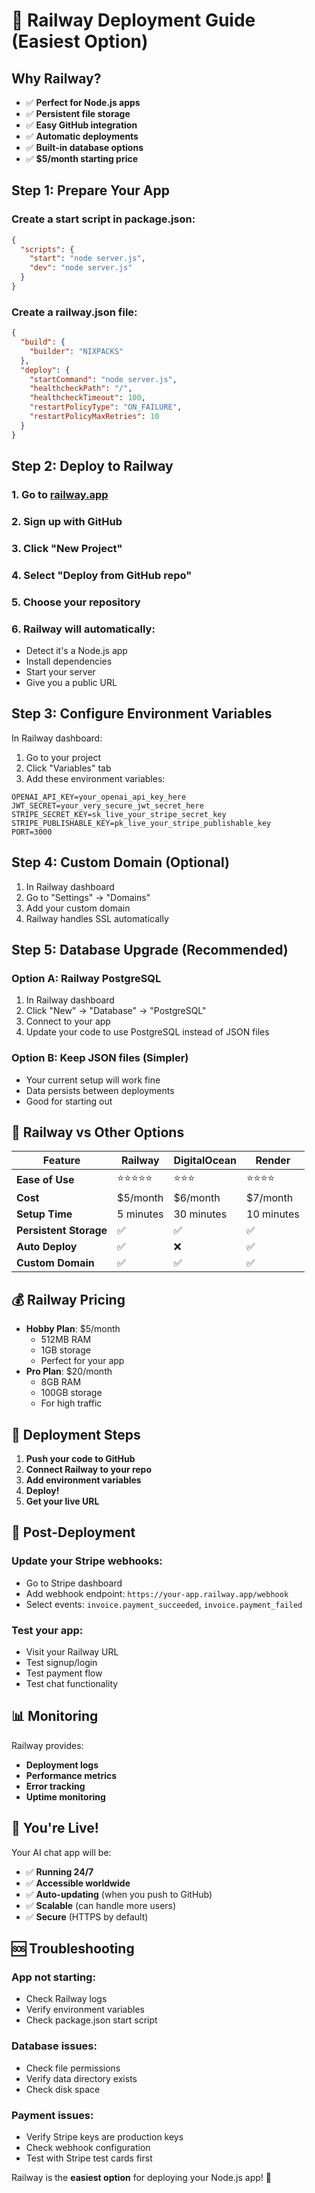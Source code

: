 # 🚀 Railway Deployment Guide (Easiest Option)

## Why Railway?
- ✅ **Perfect for Node.js apps**
- ✅ **Persistent file storage**
- ✅ **Easy GitHub integration**
- ✅ **Automatic deployments**
- ✅ **Built-in database options**
- ✅ **$5/month starting price**

## Step 1: Prepare Your App

### Create a start script in package.json:
```json
{
  "scripts": {
    "start": "node server.js",
    "dev": "node server.js"
  }
}
```

### Create a railway.json file:
```json
{
  "build": {
    "builder": "NIXPACKS"
  },
  "deploy": {
    "startCommand": "node server.js",
    "healthcheckPath": "/",
    "healthcheckTimeout": 100,
    "restartPolicyType": "ON_FAILURE",
    "restartPolicyMaxRetries": 10
  }
}
```

## Step 2: Deploy to Railway

### 1. Go to [railway.app](https://railway.app)
### 2. Sign up with GitHub
### 3. Click "New Project"
### 4. Select "Deploy from GitHub repo"
### 5. Choose your repository
### 6. Railway will automatically:
   - Detect it's a Node.js app
   - Install dependencies
   - Start your server
   - Give you a public URL

## Step 3: Configure Environment Variables

In Railway dashboard:
1. Go to your project
2. Click "Variables" tab
3. Add these environment variables:

```env
OPENAI_API_KEY=your_openai_api_key_here
JWT_SECRET=your_very_secure_jwt_secret_here
STRIPE_SECRET_KEY=sk_live_your_stripe_secret_key
STRIPE_PUBLISHABLE_KEY=pk_live_your_stripe_publishable_key
PORT=3000
```

## Step 4: Custom Domain (Optional)

1. In Railway dashboard
2. Go to "Settings" → "Domains"
3. Add your custom domain
4. Railway handles SSL automatically

## Step 5: Database Upgrade (Recommended)

### Option A: Railway PostgreSQL
1. In Railway dashboard
2. Click "New" → "Database" → "PostgreSQL"
3. Connect to your app
4. Update your code to use PostgreSQL instead of JSON files

### Option B: Keep JSON files (Simpler)
- Your current setup will work fine
- Data persists between deployments
- Good for starting out

## 🎯 **Railway vs Other Options**

| Feature | Railway | DigitalOcean | Render |
|---------|---------|--------------|--------|
| **Ease of Use** | ⭐⭐⭐⭐⭐ | ⭐⭐⭐ | ⭐⭐⭐⭐ |
| **Cost** | $5/month | $6/month | $7/month |
| **Setup Time** | 5 minutes | 30 minutes | 10 minutes |
| **Persistent Storage** | ✅ | ✅ | ✅ |
| **Auto Deploy** | ✅ | ❌ | ✅ |
| **Custom Domain** | ✅ | ✅ | ✅ |

## 💰 **Railway Pricing**

- **Hobby Plan**: $5/month
  - 512MB RAM
  - 1GB storage
  - Perfect for your app
- **Pro Plan**: $20/month
  - 8GB RAM
  - 100GB storage
  - For high traffic

## 🚀 **Deployment Steps**

1. **Push your code to GitHub**
2. **Connect Railway to your repo**
3. **Add environment variables**
4. **Deploy!**
5. **Get your live URL**

## 🔧 **Post-Deployment**

### Update your Stripe webhooks:
- Go to Stripe dashboard
- Add webhook endpoint: `https://your-app.railway.app/webhook`
- Select events: `invoice.payment_succeeded`, `invoice.payment_failed`

### Test your app:
- Visit your Railway URL
- Test signup/login
- Test payment flow
- Test chat functionality

## 📊 **Monitoring**

Railway provides:
- **Deployment logs**
- **Performance metrics**
- **Error tracking**
- **Uptime monitoring**

## 🎉 **You're Live!**

Your AI chat app will be:
- ✅ **Running 24/7**
- ✅ **Accessible worldwide**
- ✅ **Auto-updating** (when you push to GitHub)
- ✅ **Scalable** (can handle more users)
- ✅ **Secure** (HTTPS by default)

## 🆘 **Troubleshooting**

### App not starting:
- Check Railway logs
- Verify environment variables
- Check package.json start script

### Database issues:
- Check file permissions
- Verify data directory exists
- Check disk space

### Payment issues:
- Verify Stripe keys are production keys
- Check webhook configuration
- Test with Stripe test cards first

Railway is the **easiest option** for deploying your Node.js app! 🚀
